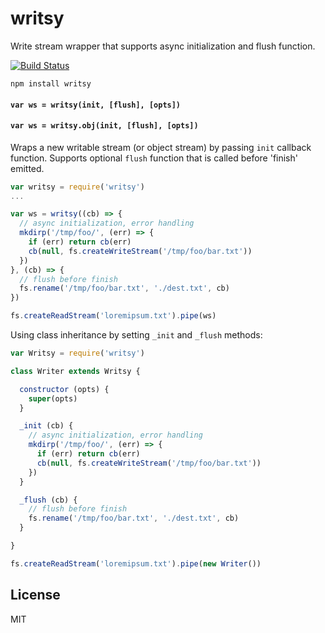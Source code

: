 # writsy

Write stream wrapper that supports async initialization and flush function.

[![Build Status](https://travis-ci.org/cshum/writsy.svg?branch=master)](https://travis-ci.org/cshum/writsy)

```
npm install writsy
```

#### `var ws = writsy(init, [flush], [opts])`
#### `var ws = writsy.obj(init, [flush], [opts])`

Wraps a new writable stream (or object stream) by passing `init` callback function.
Supports optional `flush` function that is called before 'finish' emitted.

```js
var writsy = require('writsy')
...

var ws = writsy((cb) => {
  // async initialization, error handling
  mkdirp('/tmp/foo/', (err) => {
    if (err) return cb(err)
    cb(null, fs.createWriteStream('/tmp/foo/bar.txt'))
  })
}, (cb) => {
  // flush before finish
  fs.rename('/tmp/foo/bar.txt', './dest.txt', cb)
})

fs.createReadStream('loremipsum.txt').pipe(ws)

```

Using class inheritance by setting `_init` and `_flush` methods:

```js
var Writsy = require('writsy')

class Writer extends Writsy {

  constructor (opts) {
    super(opts)
  }

  _init (cb) {
    // async initialization, error handling
    mkdirp('/tmp/foo/', (err) => {
      if (err) return cb(err)
      cb(null, fs.createWriteStream('/tmp/foo/bar.txt'))
    })
  }

  _flush (cb) {
    // flush before finish
    fs.rename('/tmp/foo/bar.txt', './dest.txt', cb)
  }

}

fs.createReadStream('loremipsum.txt').pipe(new Writer())
```

## License

MIT

